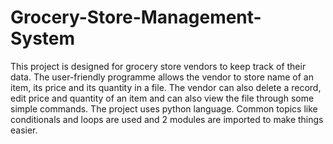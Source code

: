 # Grocery-Store-Management-System
This project is designed for grocery store vendors to keep track of their data. The user-friendly programme allows the vendor to store name of an item, its price
and its quantity in a file. The vendor can also delete a record, edit price and quantity of an item and can also view the file through some simple commands.
The project uses python language. Common topics like conditionals and loops are used and 2 modules are imported to make things easier.
